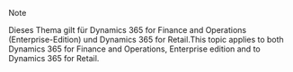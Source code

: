 > [!NOTE]
> <span data-ttu-id="d317b-101">Dieses Thema gilt für Dynamics 365 for Finance and Operations (Enterprise-Edition) und Dynamics 365 for Retail.</span><span class="sxs-lookup"><span data-stu-id="d317b-101">This topic applies to both Dynamics 365 for Finance and Operations, Enterprise edition and to Dynamics 365 for Retail.</span></span> 